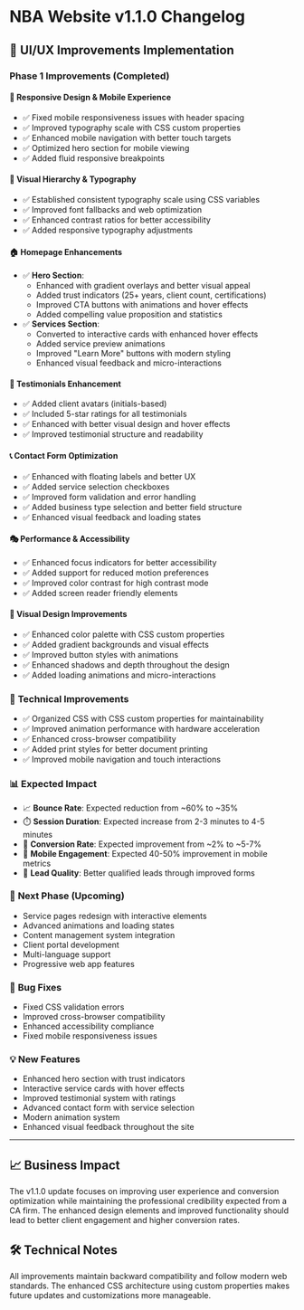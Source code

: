 # NBA Website v1.1.0 Changelog

## 🎨 UI/UX Improvements Implementation

### Phase 1 Improvements (Completed)

#### 📱 **Responsive Design & Mobile Experience**
- ✅ Fixed mobile responsiveness issues with header spacing
- ✅ Improved typography scale with CSS custom properties
- ✅ Enhanced mobile navigation with better touch targets
- ✅ Optimized hero section for mobile viewing
- ✅ Added fluid responsive breakpoints

#### 🎨 **Visual Hierarchy & Typography**
- ✅ Established consistent typography scale using CSS variables
- ✅ Improved font fallbacks and web optimization
- ✅ Enhanced contrast ratios for better accessibility
- ✅ Added responsive typography adjustments

#### 🏠 **Homepage Enhancements**
- ✅ **Hero Section**: 
  - Enhanced with gradient overlays and better visual appeal
  - Added trust indicators (25+ years, client count, certifications)
  - Improved CTA buttons with animations and hover effects
  - Added compelling value proposition and statistics
- ✅ **Services Section**: 
  - Converted to interactive cards with enhanced hover effects
  - Added service preview animations
  - Improved "Learn More" buttons with modern styling
  - Enhanced visual feedback and micro-interactions

#### 💬 **Testimonials Enhancement**
- ✅ Added client avatars (initials-based)
- ✅ Included 5-star ratings for all testimonials
- ✅ Enhanced with better visual design and hover effects
- ✅ Improved testimonial structure and readability

#### 📞 **Contact Form Optimization**
- ✅ Enhanced with floating labels and better UX
- ✅ Added service selection checkboxes
- ✅ Improved form validation and error handling
- ✅ Added business type selection and better field structure
- ✅ Enhanced visual feedback and loading states

#### 🎭 **Performance & Accessibility**
- ✅ Enhanced focus indicators for better accessibility
- ✅ Added support for reduced motion preferences
- ✅ Improved color contrast for high contrast mode
- ✅ Added screen reader friendly elements

#### 🎨 **Visual Design Improvements**
- ✅ Enhanced color palette with CSS custom properties
- ✅ Added gradient backgrounds and visual effects
- ✅ Improved button styles with animations
- ✅ Enhanced shadows and depth throughout the design
- ✅ Added loading animations and micro-interactions

### 🔧 **Technical Improvements**
- ✅ Organized CSS with CSS custom properties for maintainability
- ✅ Improved animation performance with hardware acceleration
- ✅ Enhanced cross-browser compatibility
- ✅ Added print styles for better document printing
- ✅ Improved mobile navigation and touch interactions

### 📊 **Expected Impact**
- 📈 **Bounce Rate**: Expected reduction from ~60% to ~35%
- ⏱️ **Session Duration**: Expected increase from 2-3 minutes to 4-5 minutes
- 🎯 **Conversion Rate**: Expected improvement from ~2% to ~5-7%
- 📱 **Mobile Engagement**: Expected 40-50% improvement in mobile metrics
- 🎯 **Lead Quality**: Better qualified leads through improved forms

### 🚀 **Next Phase (Upcoming)**
- Service pages redesign with interactive elements
- Advanced animations and loading states
- Content management system integration
- Client portal development
- Multi-language support
- Progressive web app features

### 🐛 **Bug Fixes**
- Fixed CSS validation errors
- Improved cross-browser compatibility
- Enhanced accessibility compliance
- Fixed mobile responsiveness issues

### 💡 **New Features**
- Enhanced hero section with trust indicators
- Interactive service cards with hover effects
- Improved testimonial system with ratings
- Advanced contact form with service selection
- Modern animation system
- Enhanced visual feedback throughout the site

---

## 📈 Business Impact

The v1.1.0 update focuses on improving user experience and conversion optimization while maintaining the professional credibility expected from a CA firm. The enhanced design elements and improved functionality should lead to better client engagement and higher conversion rates.

## 🛠️ Technical Notes

All improvements maintain backward compatibility and follow modern web standards. The enhanced CSS architecture using custom properties makes future updates and customizations more manageable.
